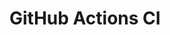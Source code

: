 # GitHub Actions CI














































































































































































































































































































































































































































































































































































































































































































































































































































































































































































































































































































































































































































































































































































































































































































































































































































































































